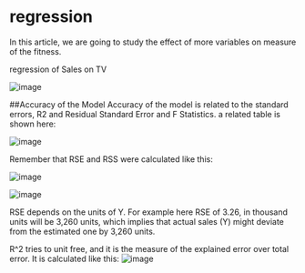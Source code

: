 # regression

In this article, we are going to study the effect of more variables on measure of the fitness. 

regression of Sales on TV 

![image](https://user-images.githubusercontent.com/61835051/137634745-c19479f3-5b39-424b-8160-2014fb05f22c.png)


##Accuracy of the Model
Accuracy of the model is related to the standard errors, R2 and Residual Standard Error and F Statistics. a related table is shown here:

![image](https://user-images.githubusercontent.com/61835051/137634986-9acb8795-d5ba-4220-84c5-16d6920fa7e5.png)

Remember that RSE and RSS were calculated like this:

![image](https://user-images.githubusercontent.com/61835051/137635023-33355591-d6e5-49a2-bacc-0c9cca9f6b4d.png)

![image](https://user-images.githubusercontent.com/61835051/137635043-5a1d3649-f2ea-4072-a34e-3449fb08d0dc.png)

RSE depends on the units of Y. For example here RSE of 3.26, in thousand units will be 3,260 units, which implies that actual sales (Y) might deviate from the estimated one by 3,260 units. 

R^2 tries to unit free, and it is the measure of the explained error over total error. It is calculated like this: 
![image](https://user-images.githubusercontent.com/61835051/137635197-6c65af9b-a4a2-4c6e-92a2-a358ef9034cc.png)
